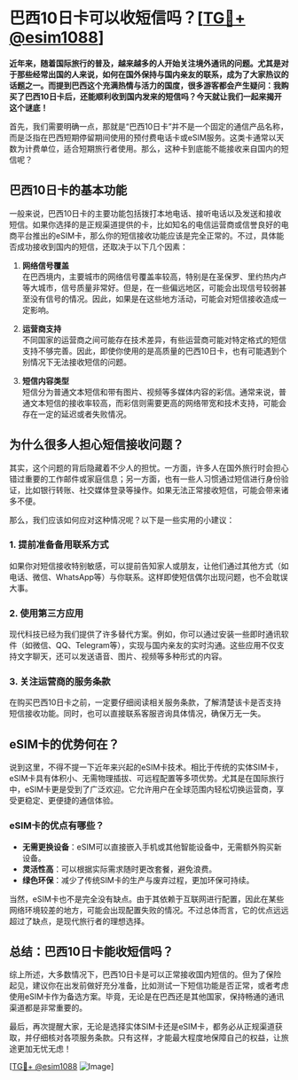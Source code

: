 # 巴西10日卡可以收短信吗？[[TG💪+ @esim1088](https://t.me/s/esim1088)]

**近年来，随着国际旅行的普及，越来越多的人开始关注境外通讯的问题。尤其是对于那些经常出国的人来说，如何在国外保持与国内亲友的联系，成为了大家热议的话题之一。而提到巴西这个充满热情与活力的国度，很多游客都会产生疑问：我购买了巴西10日卡后，还能顺利收到国内发来的短信吗？今天就让我们一起来揭开这个谜底！**

首先，我们需要明确一点，那就是“巴西10日卡”并不是一个固定的通信产品名称，而是泛指在巴西短期停留期间使用的预付费电话卡或eSIM服务。这类卡通常以天数为计费单位，适合短期旅行者使用。那么，这种卡到底能不能接收来自国内的短信呢？

## **巴西10日卡的基本功能**

一般来说，巴西10日卡的主要功能包括拨打本地电话、接听电话以及发送和接收短信。如果你选择的是正规渠道提供的卡，比如知名的电信运营商或信誉良好的电商平台推出的eSIM卡，那么你的短信接收功能应该是完全正常的。不过，具体能否成功接收到国内的短信，还取决于以下几个因素：

1. **网络信号覆盖**  
   在巴西境内，主要城市的网络信号覆盖率较高，特别是在圣保罗、里约热内卢等大城市，信号质量非常好。但是，在一些偏远地区，可能会出现信号较弱甚至没有信号的情况。因此，如果是在这些地方活动，可能会对短信接收造成一定影响。

2. **运营商支持**  
   不同国家的运营商之间可能存在技术差异，有些运营商可能对特定格式的短信支持不够完善。因此，即使你使用的是高质量的巴西10日卡，也有可能遇到个别情况下无法接收短信的问题。

3. **短信内容类型**  
   短信分为普通文本短信和带有图片、视频等多媒体内容的彩信。通常来说，普通文本短信的接收率较高，而彩信则需要更高的网络带宽和技术支持，可能会存在一定的延迟或者失败情况。

## **为什么很多人担心短信接收问题？**

其实，这个问题的背后隐藏着不少人的担忧。一方面，许多人在国外旅行时会担心错过重要的工作邮件或家庭信息；另一方面，也有一些人习惯通过短信进行身份验证，比如银行转账、社交媒体登录等操作。如果无法正常接收短信，可能会带来诸多不便。

那么，我们应该如何应对这种情况呢？以下是一些实用的小建议：

### **1. 提前准备备用联系方式**
   如果你对短信接收特别敏感，可以提前告知家人或朋友，让他们通过其他方式（如电话、微信、WhatsApp等）与你联系。这样即使短信偶尔出现问题，也不会耽误大事。

### **2. 使用第三方应用**
   现代科技已经为我们提供了许多替代方案。例如，你可以通过安装一些即时通讯软件（如微信、QQ、Telegram等），实现与国内亲友的实时沟通。这些应用不仅支持文字聊天，还可以发送语音、图片、视频等多种形式的内容。

### **3. 关注运营商的服务条款**
   在购买巴西10日卡之前，一定要仔细阅读相关服务条款，了解清楚该卡是否支持短信接收功能。同时，也可以直接联系客服咨询具体情况，确保万无一失。

## **eSIM卡的优势何在？**

说到这里，不得不提一下近年来兴起的eSIM卡技术。相比于传统的实体SIM卡，eSIM卡具有体积小、无需物理插拔、可远程配置等多项优势。尤其是在国际旅行中，eSIM卡更是受到了广泛欢迎。它允许用户在全球范围内轻松切换运营商，享受更稳定、更便捷的通信体验。

### **eSIM卡的优点有哪些？**
   - **无需更换设备**：eSIM可以直接嵌入手机或其他智能设备中，无需额外购买新设备。
   - **灵活性高**：可以根据实际需求随时更改套餐，避免浪费。
   - **绿色环保**：减少了传统SIM卡的生产与废弃过程，更加环保可持续。

当然，eSIM卡也不是完全没有缺点。由于其依赖于互联网进行配置，因此在某些网络环境较差的地方，可能会出现配置失败的情况。不过总体而言，它的优点远远超过了缺点，是现代旅行者的理想选择。

## **总结：巴西10日卡能收短信吗？**

综上所述，大多数情况下，巴西10日卡是可以正常接收国内短信的。但为了保险起见，建议你在出发前做好充分准备，比如测试一下短信功能是否正常，或者考虑使用eSIM卡作为备选方案。毕竟，无论是在巴西还是其他国家，保持畅通的通讯渠道都是非常重要的。

最后，再次提醒大家，无论是选择实体SIM卡还是eSIM卡，都务必从正规渠道获取，并仔细核对各项服务条款。只有这样，才能最大程度地保障自己的权益，让旅途更加无忧无虑！

[[TG💪+ @esim1088](https://t.me/s/esim1088) ![Image](https://i.postimg.cc/4NQfJmqS/Snipaste-2025-05-13-00-14-12.png)]